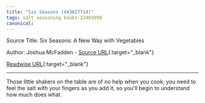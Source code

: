 ```yaml
---
title: "Six Seasons (443827714)"
tags: salt seasoning books-22465999
canonical: 
---
```


Source Title: Six Seasons: A New Way with Vegetables

Author: Joshua McFadden - [Source URL](){:target="_blank"}

[Readwise URL](https://readwise.io/open/443827714){:target="_blank"}

---

Those little shakers on the table are of no help when you cook; you need to feel the salt with your fingers as you add it, so you'll begin to understand how much does what.
